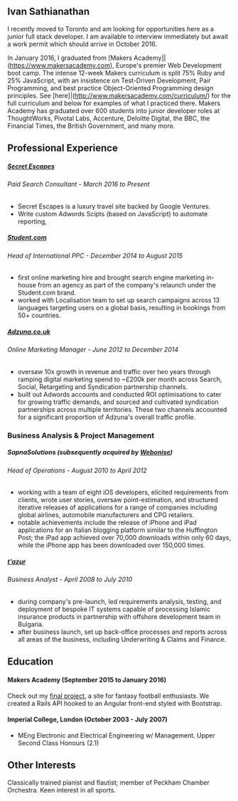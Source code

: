 ## Ivan Sathianathan

I recently moved to Toronto and am looking for opportunities here as a junior full stack developer. I am available to interview immediately but await a work permit which should arrive in October 2016.

In January 2016, I graduated from [Makers Academy]|(https://www.makersacademy.com), Europe's premier Web Development boot camp. The intense 12-week Makers curriculum is split 75% Ruby and 25% JavaScript, with an insistence on Test-Driven Development, Pair Programming, and best practice Object-Oriented Programming design principles. See [here]|(http://www.makersacademy.com/curriculum/) for the full curriculum and below for examples of what I practiced there. Makers Academy has graduated over 600 students into junior developer roles at ThoughtWorks, Pivotal Labs, Accenture, Deloitte Digital, the BBC, the Financial Times, the British Government, and many more.

## Professional Experience

##### [Secret Escapes](https://www.secretescapes.com/)
###### Paid Search Consultant - *March 2016 to Present*
 - Secret Escapes is a luxury travel site backed by Google Ventures.
 - Write custom Adwords Scipts (based on JavaScript) to automate reporting,


##### [Student.com](https://www.student.com/)
###### Head of International PPC - *December 2014 to August 2015*
- first online marketing hire and brought search engine marketing in-house from an agency as part of the company's relaunch under the Student.com brand.
- worked with Localisation team to set up search campaigns across 13 languages targeting users on a global basis, resulting in bookings from 50+ countries.

##### [Adzuna.co.uk](https://www.adzuna.co.uk/)
###### Online Marketing Manager - *June 2012 to December 2014*
- oversaw 10x growth in revenue and traffic over two years through ramping digital marketing spend to ~£200k per month across Search, Social, Retargeting and Syndication partnership channels.
- built out Adwords accounts and conducted ROI optimisations to cater for growing traffic demands, and sourced and cultivated syndication partnerships across multiple territories. These two channels accounted for a significant proportion of Adzuna's overall traffic profile.


### Business Analysis & Project Management

##### SapnaSolutions (subsequently acquired by [Webonise](http://www.webonise.com/))
###### Head of Operations - *August 2010 to April 2012*
- working with a team of eight iOS developers, elicited requirements from clients, wrote user stories, oversaw point-estimation, and structured iterative releases of applications for a range of companies including global airlines, automobile manufacturers and CPG retailers.
- notable achievements include the release of iPhone and iPad applications for an Italian blogging platform similar to the Huffington Post; the iPad app achieved over 70,000 downloads within only 60 days, while the iPhone app has been downloaded over 150,000 times.

##### [t'azur](http://tazur.com/)
###### Business Analyst - *April 2008 to July 2010*
- during company's pre-launch, led requirements analysis, testing, and deployment of bespoke IT systems capable of processing Islamic insurance products in partnership with offshore development team in Bulgaria.
- after business launch, set up back-office processes and reports across all areas of the business, including Underwriting & Claims and Finance.


## Education

#### Makers Academy (September 2015 to January 2016)

Check out my [final project](https://github.com/ivan-sathianathan/FantasyOffside), a site for fantasy football enthusiasts. We created a Rails API hooked to an Angular front-end styled with Bootstrap.

#### Imperial College, London (October 2003 - July 2007)

- MEng Electronic and Electrical Engineering w/ Management. Upper Second Class Honours (2.1)

## Other Interests

Classically trained pianist and flautist; member of Peckham Chamber Orchestra. Keen interest in all sports.
